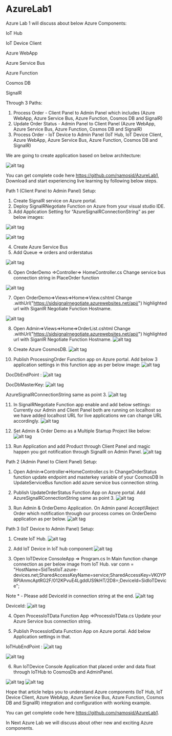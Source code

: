 # AzureLab1
Azure Lab 1 will discuss about below Azure Components:

IoT Hub

IoT Device Client

Azure WebApp

Azure Service Bus

Azure Function

Cosmos DB 

SignalR 

Through 3 Paths:
1.	Process Order - Client Panel to Admin Panel which includes (Azure WebApp, Azure Service Bus, Azure Function, Cosmos DB and SignalR)
2.	Update Order Status - Admin Panel to Client Panel (Azure WebApp, Azure Service Bus, Azure Function, Cosmos DB and SignalR)
3.	Process Order - IoT Device to Admin Panel (IoT Hub, IoT Device Client, Azure WebApp, Azure Service Bus, Azure Function, Cosmos DB and SignalR)

We are going to create application based on below architecture:

![alt tag](https://github.com/namosid/AzureLab1/blob/master/AzureLab1%20-%20Architecture.png)

You can get complete code here https://github.com/namosid/AzureLab1, Download and start experiencing live learning by following below steps.

Path 1 (Client Panel to Admin Panel) Setup:
1.	Create SignalR service on Azure portal.
2.	Deploy SignalRNegotiate Function on Azure from your visual studio IDE.
3.	Add Application Setting for “AzureSignalRConnectionString” as per below images:

![alt tag](https://github.com/namosid/AzureLab1/blob/master/Images/Image%201.png)

![alt tag](https://github.com/namosid/AzureLab1/blob/master/Images/Image%202.png)
 
4.	Create Azure Service Bus
5.	Add Queue => orders and orderstatus

![alt tag](https://github.com/namosid/AzureLab1/blob/master/Images/Image%203.png)

6.	Open OrderDemo =>Controller=> HomeController.cs
Change service bus connection string in PlaceOrder function

![alt tag](https://github.com/namosid/AzureLab1/blob/master/Images/Image%204.png)

7.	Open OrderDemo=>Views=>Home=>View.cshtml
Change .withUrl("https://sidsignalrnegotiate.azurewebsites.net/api/") highlighted url with SiganlR Negotiate Function Hostname.

![alt tag](https://github.com/namosid/AzureLab1/blob/master/Images/Image%205.png)

8.	Open Admin=>Views=>Home=>OrderList.cshtml
Change .withUrl("https://sidsignalrnegotiate.azurewebsites.net/api/") highlighted url with SiganlR Negotiate Function Hostname.
![alt tag](https://github.com/namosid/AzureLab1/blob/master/Images/Image%206.png)
 

9.	Create Azure CosmosDB.
![alt tag](https://github.com/namosid/AzureLab1/blob/master/Images/Image%207.png)

10.	Publish ProcessingOrder Function app on Azure portal.
Add below 3 application settings in this function app as per below image:
![alt tag](https://github.com/namosid/AzureLab1/blob/master/Images/Image%208.png)
  

DocDbEndPoint :
![alt tag](https://github.com/namosid/AzureLab1/blob/master/Images/Image%209.png)

DocDbMasterKey:
![alt tag](https://github.com/namosid/AzureLab1/blob/master/Images/Image%2010.png)

AzureSignalRConnectionString same as point 3.
![alt tag](https://github.com/namosid/AzureLab1/blob/master/Images/Image%2011.png)

11.	In SignalRNegotiate Function app enable and add below settings:
Currently our Admin and Client Panel both are running on localhost so we have added localhost URL for live applications we can change URL accordingly.
![alt tag](https://github.com/namosid/AzureLab1/blob/master/Images/Image%2012.png)

12.	Set Admin & Order Demo as a Multiple Startup Project like below:
![alt tag](https://github.com/namosid/AzureLab1/blob/master/Images/Image%2013.png)

13.	Run Application and add Product through Client Panel and magic happen you got notification through SignalR on Admin Panel.
![alt tag](https://github.com/namosid/AzureLab1/blob/master/Images/Image%2014.png)

Path 2 (Admin Panel to Client Panel) Setup:
1.	Open Admin=>Controller=>HomeController.cs
In ChangeOrderStatus function update endpoint and masterkey variable of your CosmosDB
In UpdateServiceBus function add azure service bus connection string.

2.	Publish UpdateOrderStatus Function App on Azure portal.
Add AzureSignalRConnectionString same as point 3.
![alt tag](https://github.com/namosid/AzureLab1/blob/master/Images/Image%2015.png)
 
3.	Run Admin & OrderDemo Application. On Admin panel Accept\Reject Order which notification through our process comes on OrderDemo application as per below.
![alt tag](https://github.com/namosid/AzureLab1/blob/master/Images/Image%2016.png)
 
Path 3 (IoT Device to Admin Panel) Setup:
1.	Create IoT Hub.
![alt tag](https://github.com/namosid/AzureLab1/blob/master/Images/Image%2017.png)
2.	Add IoT Device in IoT hub component
![alt tag](https://github.com/namosid/AzureLab1/blob/master/Images/Image%218.png) 

3.	Open IoTDevice ConsoleApp => Program.cs
In Main function change connection as per below image from IoT Hub.
var conn = "HostName=SidTestIoT.azure-devices.net;SharedAccessKeyName=service;SharedAccessKey=VKOYPRPIAnmcAptRG2F/012KPvuE4LgddUS9kHT/2D8=;DeviceId=SidIoTDevice";

Note * - Please add DeviceId in connection string at the end.
![alt tag](https://github.com/namosid/AzureLab1/blob/master/Images/Image%2019.png)

DeviceId:
![alt tag](https://github.com/namosid/AzureLab1/blob/master/Images/Image%2020.png)

4.	Open ProcessIoTData Function App =>ProcessIoTData.cs
Update your Azure Service bus connection string.

5.	Publish ProcessIotData Function App on Azure portal.
Add below Application settings in that.

IoTHubEndPoint :
![alt tag](https://github.com/namosid/AzureLab1/blob/master/Images/Image%2021.png)

![alt tag](https://github.com/namosid/AzureLab1/blob/master/Images/Image%2022.png)

6.	Run IoTDevice Console Application that placed order and data float through IoTHub to CosmosDb and AdminPanel.

![alt tag](https://github.com/namosid/AzureLab1/blob/master/Images/Image%2023.png)
![alt tag](https://github.com/namosid/AzureLab1/blob/master/Images/Image%2024.png)
 
Hope that article helps you to understand Azure components (IoT Hub, IoT Device Client, Azure WebApp, Azure Service Bus, Azure Function, Cosmos DB and SignalR) integration and configuration with working example.

You can get complete code here https://github.com/namosid/AzureLab1.

In Next Azure Lab we will discuss about other new and exciting Azure components.

